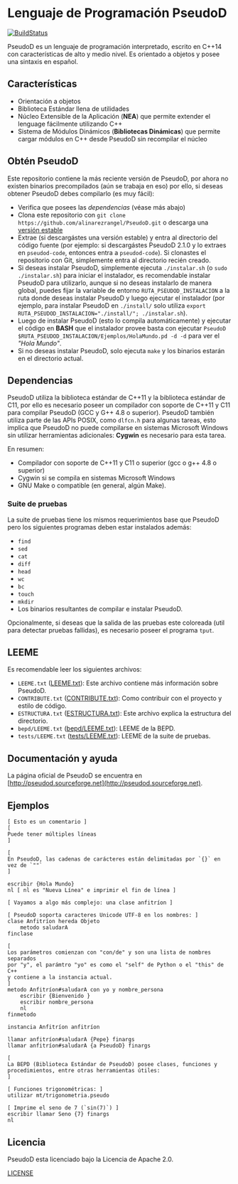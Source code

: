 # Lenguaje de Programación PseudoD #

[![BuildStatus][BuildStatus]](https://travis-ci.org/alinarezrangel/PseudoD)

PseudoD es un lenguaje de programación interpretado, escrito en C++14 con
características de alto y medio nivel. Es orientado a objetos y posee una
sintaxis en español.

## Características ##

* Orientación a objetos
* Biblioteca Estándar llena de utilidades
* Núcleo Extensible de la Aplicación (**NEA**) que permite extender el lenguage
fácilmente utilizando C++
* Sistema de Módulos Dinámicos (**Bibliotecas Dinámicas**) que permite cargar
módulos en C++ desde PseudoD sin recompilar el núcleo

## Obtén PseudoD ##

Este repositorio contiene la más reciente versión de PseudoD, por ahora no
existen binarios precompilados (aún se trabaja en eso) por ello, si deseas
obtener PseudoD debes compilarlo (es muy fácil):

* Verifica que posees las *dependencias* (véase más abajo)
* Clona este repositorio con
`git clone https://github.com/alinarezrangel/PseudoD.git` o descarga una
[versión estable][VersionesEstables]
* Extrae (si descargástes una versión estable) y entra al directorio del código
fuente (por ejemplo: si descargástes PseudoD 2.1.0 y lo extraes en
`pseudod-code`, entonces entra a `pseudod-code`). Si clonastes el repositorio
con Git, simplemente entra al directorio recién creado.
* Si deseas instalar PseudoD, simplemente ejecuta `./instalar.sh` (o
`sudo ./instalar.sh`) para iniciar el instalador, es recomendable instalar
PseudoD para utilizarlo, aunque si no deseas instalarlo de manera global, puedes
fijar la variable de entorno `RUTA_PSEUDOD_INSTALACION` a la ruta donde deseas
instalar PseudoD y luego ejecutar el instalador (por ejemplo, para instalar
PseudoD en `./install/` solo utiliza
`export RUTA_PSEUDOD_INSTALACION="./install/"; ./instalar.sh`).
* Luego de instalar PseudoD (esto lo compila automáticamente) y ejecutar el
código en **BASH** que el instalador provee basta con ejecutar
`PseudoD $RUTA_PSEUDOD_INSTALACION/Ejemplos/HolaMundo.pd -d -d` para ver el
*"Hola Mundo"*.
* Si no deseas instalar PseudoD, solo ejecuta `make` y los binarios estarán
en el directorio actual.

## Dependencias ##

PseudoD utiliza la biblioteca estándar de C++11 y la biblioteca estándar de
C11, por ello es necesario poseer un compilador con soporte de C++11 y C11
para compilar PseudoD (GCC y G++ 4.8 o superior). PseudoD también utiliza
parte de las APIs POSIX, como `dlfcn.h` para algunas tareas, esto implica que
PseudoD no puede compilarse en sistemas Microsoft Windows sin utilizar
herramientas adicionales: **Cygwin** es necesario para esta tarea.

En resumen:

* Compilador con soporte de C++11 y C11 o superior (gcc o g++ 4.8 o superior)
* Cygwin si se compila en sistemas Microsoft Windows
* GNU Make o compatible (en general, algún Make).

### Suite de pruebas ###

La suite de pruebas tiene los mismos requerimientos base que PseudoD pero los
siguientes programas deben estar instalados además:

* `find`
* `sed`
* `cat`
* `diff`
* `head`
* `wc`
* `bc`
* `touch`
* `mkdir`
* Los binarios resultantes de compilar e instalar PseudoD.

Opcionalmente, si deseas que la salida de las pruebas este coloreada (util para
detectar pruebas fallidas), es necesario poseer el programa `tput`.

## LEEME ##

Es recomendable leer los siguientes archivos:

* `LEEME.txt` ([LEEME.txt](LEEME.txt)): Este archivo contiene más información
sobre PseudoD.
* `CONTRIBUTE.txt` ([CONTRIBUTE.txt](CONTRIBUTE.txt)): Como contribuir con el
proyecto y estilo de código.
* `ESTRUCTURA.txt` ([ESTRUCTURA.txt](ESTRUCTURA.txt)): Este archivo explica
la estructura del directorio.
* `bepd/LEEME.txt` ([bepd/LEEME.txt](bepd/LEEME.txt)): LEEME de la BEPD.
* `tests/LEEME.txt` ([tests/LEEME.txt](tests/LEEME.txt)): LEEME de la suite de
pruebas.

## Documentación y ayuda ##

La página oficial de PseudoD se encuentra en
[http://pseudod.sourceforge.net](http://pseudod.sourceforge.net).

## Ejemplos ##

```pseudod
[ Esto es un comentario ]
[
Puede tener múltiples líneas
]

[
En PseudoD, las cadenas de carácteres están delimitadas por `{}` en vez de `""`
]

escribir {Hola Mundo}
nl [ nl es "Nueva Línea" e imprimir el fin de línea ]

[ Vayamos a algo más complejo: una clase anfitríon ]

[ PseudoD soporta caracteres Unicode UTF-8 en los nombres: ]
clase Anfitríon hereda Objeto
	metodo saludarA
finclase

[
Los parámetros comienzan con "con/de" y son una lista de nombres separados
por "y", el parámtro "yo" es como el "self" de Python o el "this" de C++
y contiene a la instancia actual.
]
metodo Anfitríon#saludarA con yo y nombre_persona
	escribir {Bienvenido }
	escribir nombre_persona
	nl
finmetodo

instancia Anfitríon anfitríon

llamar anfitríon#saludarA {Pepe} finargs
llamar anfitríon#saludarA {a PseudoD} finargs

[
La BEPD (Biblioteca Estándar de PseudoD) posee clases, funciones y
procedimientos, entre otras herramientas útiles:
]

[ Funciones trigonométricas: ]
utilizar mt/trigonometria.pseudo

[ Imprime el seno de 7 (`sin(7)`) ]
escribir llamar Seno {7} finargs
nl
```

## Licencia ##

PseudoD esta licenciado bajo la Licencia de Apache 2.0.

[LICENSE](LICENSE)

[BuildStatus]: https://travis-ci.org/alinarezrangel/PseudoD.svg?branch=master
[VersionesEstables]: http://pseudod.sourceforge.net/download.html
